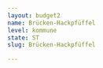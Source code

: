 ```yaml
---
layout: budget2
name: Brücken-Hackpfüffel
level: kommune
state: ST
slug: Brücken-Hackpfüffel

---
```



